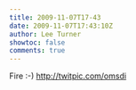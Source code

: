 ```yaml
---
title: 2009-11-07T17-43
date: 2009-11-07T17:43:10Z
author: Lee Turner
showtoc: false
comments: true
---
```


Fire :-)  http://twitpic.com/omsdi

